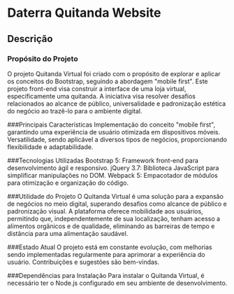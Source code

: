 # Daterra Quitanda Website

## Descrição
### Propósito do Projeto
O projeto Quitanda Virtual foi criado com o propósito de explorar e aplicar os conceitos do Bootstrap, seguindo a abordagem "mobile first". Este projeto front-end visa construir a interface de uma loja virtual, especificamente uma quitanda. A iniciativa visa resolver desafios relacionados ao alcance de público, universalidade e padronização estética do negócio ao trazê-lo para o ambiente digital.

###Principais Características
Implementação do conceito "mobile first", garantindo uma experiência de usuário otimizada em dispositivos móveis.
Versatilidade, sendo aplicável a diversos tipos de negócios, proporcionando flexibilidade e adaptabilidade.

###Tecnologias Utilizadas
Bootstrap 5: Framework front-end para desenvolvimento ágil e responsivo.
jQuery 3.7: Biblioteca JavaScript para simplificar manipulações no DOM.
Webpack 5: Empacotador de módulos para otimização e organização do código.

###Utilidade do Projeto
O Quitanda Virtual é uma solução para a expansão de negócios no meio digital, superando desafios como alcance de público e padronização visual. A plataforma oferece mobilidade aos usuários, permitindo que, independentemente de sua localização, tenham acesso a alimentos orgânicos e de qualidade, eliminando as barreiras de tempo e distância para uma alimentação saudável.

###Estado Atual
O projeto está em constante evolução, com melhorias sendo implementadas regularmente para aprimorar a experiência do usuário. Contribuições e sugestões são bem-vindas.

###Dependências para Instalação
Para instalar o Quitanda Virtual, é necessário ter o Node.js configurado em seu ambiente de desenvolvimento.